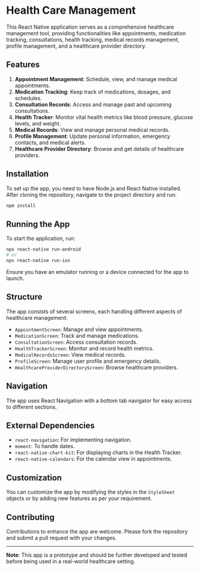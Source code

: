 # Health Care Management

This React Native application serves as a comprehensive healthcare management tool, providing functionalities like appointments, medication tracking, consultations, health tracking, medical records management, profile management, and a healthcare provider directory.

## Features

1. **Appointment Management**: Schedule, view, and manage medical appointments.
2. **Medication Tracking**: Keep track of medications, dosages, and schedules.
3. **Consultation Records**: Access and manage past and upcoming consultations.
4. **Health Tracker**: Monitor vital health metrics like blood pressure, glucose levels, and weight.
5. **Medical Records**: View and manage personal medical records.
6. **Profile Management**: Update personal information, emergency contacts, and medical alerts.
7. **Healthcare Provider Directory**: Browse and get details of healthcare providers.

## Installation

To set up the app, you need to have Node.js and React Native installed. After cloning the repository, navigate to the project directory and run:

```bash
npm install
```

## Running the App

To start the application, run:

```bash
npx react-native run-android
# or
npx react-native run-ios
```

Ensure you have an emulator running or a device connected for the app to launch.

## Structure

The app consists of several screens, each handling different aspects of healthcare management:

- `AppointmentScreen`: Manage and view appointments.
- `MedicationScreen`: Track and manage medications.
- `ConsultationScreen`: Access consultation records.
- `HealthTrackerScreen`: Monitor and record health metrics.
- `MedicalRecordsScreen`: View medical records.
- `ProfileScreen`: Manage user profile and emergency details.
- `HealthcareProviderDirectoryScreen`: Browse healthcare providers.

## Navigation

The app uses React Navigation with a bottom tab navigator for easy access to different sections.

## External Dependencies

- `react-navigation`: For implementing navigation.
- `moment`: To handle dates.
- `react-native-chart-kit`: For displaying charts in the Health Tracker.
- `react-native-calendars`: For the calendar view in appointments.

## Customization

You can customize the app by modifying the styles in the `StyleSheet` objects or by adding new features as per your requirement.

## Contributing

Contributions to enhance the app are welcome. Please fork the repository and submit a pull request with your changes.

---

**Note**: This app is a prototype and should be further developed and tested before being used in a real-world healthcare setting.
